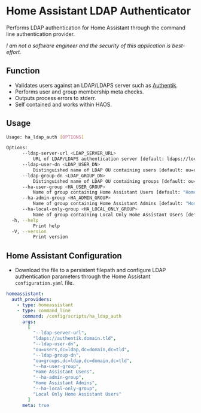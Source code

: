 # Home Assistant LDAP Authenticator
Performs LDAP authentication for Home Assistant through the command line authentication provider.

*I am not a software engineer and the security of this application is best-effort.*

## Function
 - Validates users against an LDAP/LDAPS server such as [Authentik](https://github.com/goauthentik/authentik).
 - Performs user and group membership meta checks.
 - Outputs process errors to stderr.
 - Self contained and works within HAOS.

## Usage
```bash
Usage: ha_ldap_auth [OPTIONS]

Options:
      --ldap-server-url <LDAP_SERVER_URL>
          URL of LDAP/LDAPS authentication server [default: ldaps://localhost:636]
      --ldap-user-dn <LDAP_USER_DN>
          Distinguished name of LDAP OU containing users [default: ou=users,dc=domain,dc=tld]
      --ldap-group-dn <LDAP_GROUP_DN>
          Distinguished name of LDAP OU containing groups [default: ou=groups,dc=domain,dc=tld]
      --ha-user-group <HA_USER_GROUP>
          Name of group containing Home Assistant Users [default: "Home Assistant Users"]
      --ha-admin-group <HA_ADMIN_GROUP>
          Name of group containing Home Assistant Admins [default: "Home Assistant Admins"]
      --ha-local-only-group <HA_LOCAL_ONLY_GROUP>
          Name of group containing Local Only Home Assistant Users [default: "Local Only Home Assistant Users"]
  -h, --help
          Print help
  -V, --version
          Print version
```

## Home Assistant Configuration
 - Download the file to a persistent filepath and configure LDAP authentication parameters through the Home Assistant `configuration.yaml` file.
```yaml
homeassistant:
  auth_providers:
    - type: homeassistant
    - type: command_line
      command: /config/scripts/ha_ldap_auth
      args:
        [
          "--ldap-server-url",
          "ldaps://authentik.domain.tld",
          "--ldap-user-dn",
          "ou=users,dc=ldap,dc=domain,dc=tld",
          "--ldap-group-dn",
          "ou=groups,dc=ldap,dc=domain,dc=tld",
          "--ha-user-group",
          "Home Assistant Users",
          "--ha-admin-group",
          "Home Assistant Admins",
          "--ha-local-only-group",
          "Local Only Home Assistant Users"
        ]
      meta: true
```
